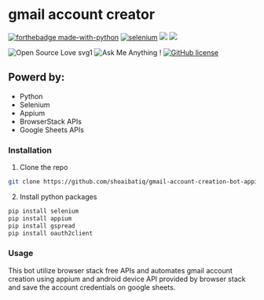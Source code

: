 
# gmail account creator
 [![forthebadge made-with-python](http://ForTheBadge.com/images/badges/made-with-python.svg)](https://www.python.org/)  [
 ![selenium ](https://img.icons8.com/color/48/000000/selenium-test-automation.png)](https://selenium-python.readthedocs.io/)  ![](https://i.imgur.com/M2jrdkW.png) ![](https://i.imgur.com/XkrEUgo.png)
 
 ![Open Source Love svg1](https://badges.frapsoft.com/os/v1/open-source.svg?v=103)
  ![Ask Me Anything !](https://img.shields.io/badge/Ask%20me-anything-1abc9c.svg)
[![GitHub license](https://img.shields.io/github/license/Naereen/StrapDown.js.svg)](https://github.com/Naereen/StrapDown.js/blob/master/LICENSE)
## Powerd by:
- Python
- Selenium
- Appium
- BrowserStack APIs
- Google Sheets APIs
### Installation
1. Clone the repo
```sh
git clone https://github.com/shoaibatiq/gmail-account-creation-bot-appium-browserstack.git
```

2. Install python packages
```sh
pip install selenium
pip install appium
pip install gspread
pip install oauth2client
```
### Usage
This bot utilize browser stack free APIs and automates gmail account creation using appium and android device API provided by browser stack and save the account credentials on google sheets.
